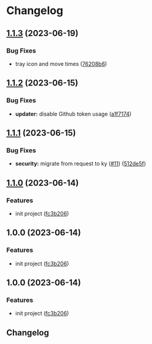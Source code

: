 # Changelog

## [1.1.3](https://github.com/arnaud-ritti/clickup-timer/compare/v1.1.2...v1.1.3) (2023-06-19)


### Bug Fixes

* tray icon and move times ([76208b6](https://github.com/arnaud-ritti/clickup-timer/commit/76208b67abbcca71810e84c0a4015f388e7893de))

## [1.1.2](https://github.com/arnaud-ritti/clickup-timer/compare/v1.1.1...v1.1.2) (2023-06-15)


### Bug Fixes

* **updater:** disable Github token usage ([a1f7174](https://github.com/arnaud-ritti/clickup-timer/commit/a1f71749bb71cee489ada033579e12636e3d9785))

## [1.1.1](https://github.com/arnaud-ritti/clickup-timer/compare/v1.1.0...v1.1.1) (2023-06-15)


### Bug Fixes

* **security:** migrate from request to ky ([#11](https://github.com/arnaud-ritti/clickup-timer/issues/11)) ([512de5f](https://github.com/arnaud-ritti/clickup-timer/commit/512de5ff4813546f4d494907cb186bb83eb15b20))

## [1.1.0](https://github.com/arnaud-ritti/clickup-timer/compare/v1.0.0...v1.1.0) (2023-06-14)


### Features

* init project ([fc3b206](https://github.com/arnaud-ritti/clickup-timer/commit/fc3b206b0ef126fcbb7edde0d28ae619ecfaf2ee))

## 1.0.0 (2023-06-14)


### Features

* init project ([fc3b206](https://github.com/arnaud-ritti/clickup-timer/commit/fc3b206b0ef126fcbb7edde0d28ae619ecfaf2ee))

## 1.0.0 (2023-06-14)


### Features

* init project ([fc3b206](https://github.com/arnaud-ritti/clickup-timer/commit/fc3b206b0ef126fcbb7edde0d28ae619ecfaf2ee))

## Changelog
